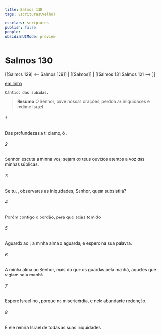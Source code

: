 ```yaml
---
title: Salmos 130
tags: Escrituras\VelhoT

cssclass: scriptures
publish: false
people:
obsidianUIMode: preview
---
```


# Salmos 130
[[Salmos 129| <-- Salmos 129]] | [[Salmos]] | [[Salmos 131|Salmos 131 --> ]]

[em linha](https://churchofjesuschrist.org/study/scriptures/ot/ps/130?lang=por)

```
Cântico das subidas.
```

> __Resumo__
Ó Senhor, ouve nossas orações, perdoa as iniquidades e redime Israel.

###### 1 
Das profundezas a ti clamo, ó .

###### 2 
Senhor, escuta a minha voz; sejam os teus ouvidos atentos à voz das minhas súplicas.

###### 3 
Se tu, , observares as iniquidades, Senhor, quem subsistirá?

###### 4 
Porém contigo  o perdão, para que sejas temido.

###### 5 
Aguardo ao ; a minha alma o aguarda, e espero na sua palavra.

###### 6 
A minha alma  ao Senhor, mais do que os guardas pela manhã,  aqueles que vigiam pela manhã.

###### 7 
Espere Israel no , porque no   misericórdia, e nele  abundante redenção.

###### 8 
E ele remirá Israel de todas as suas iniquidades.

